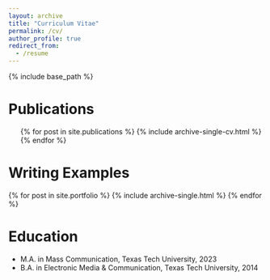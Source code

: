 ```yaml
---
layout: archive
title: "Curriculum Vitae"
permalink: /cv/
author_profile: true
redirect_from:
  - /resume
---
```


{% include base_path %}

Publications
======
 <ul>{% for post in site.publications %}
   {% include archive-single-cv.html %}
 {% endfor %}</ul>

Writing Examples
======
{% for post in site.portfolio %}
  {% include archive-single.html %}
{% endfor %}

Education
======
* M.A. in Mass Communication, Texas Tech University, 2023
* B.A. in Electronic Media & Communication, Texas Tech University, 2014